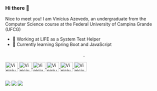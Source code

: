### Hi there 👋

Nice to meet you! I am Vinícius Azevedo, an undergraduate from the Computer Science course at the Federal University of Campina Grande (UFCG)

- 💼 Working at LIFE as a System Test Helper
- 🌱 Currently learning Spring Boot and JavaScript

<div align="center">
  <a href="https://github.com/viniciussousaazevedo">
  <img height="10em" src="https://github-readme-stats.vercel.app/api?username=viniciussousaazevedo&show_icons=true&theme=dracula&include_all_commits=true&count_private=true"/>
  <img height="10em" src="https://github-readme-stats.vercel.app/api/top-langs/?username=viniciussousaazevedo&layout=compact&langs_count=7&theme=dracula"/>
</div>
<div style="display: inline_block"><br>
  <img align="center" alt="Vinicius-Java" height="30" width="40" src="https://cdn.jsdelivr.net/gh/devicons/devicon/icons/java/java-original.svg">
  <img align="center" alt="Vinicius-Python" height="30" width="40" src="https://cdn.jsdelivr.net/gh/devicons/devicon/icons/python/python-original.svg">
  <img align="center" alt="Vinicius-SQL" height="30" width="40" src="https://cdn.jsdelivr.net/gh/devicons/devicon/icons/postgresql/postgresql-original.svg">
  <img align="center" alt="Vinicius-Spring" height="30" width="40" src="https://cdn.jsdelivr.net/gh/devicons/devicon/icons/spring/spring-original.svg">
  <img align="center" alt="Vinicius-Git" height="30" width="40" src="https://cdn.jsdelivr.net/gh/devicons/devicon/icons/git/git-original.svg">
  <img align="center" alt="Vinicius-GitHub" height="30" width="40" src="https://cdn.jsdelivr.net/gh/devicons/devicon/icons/github/github-original.svg">
</div>
  
##
  
<div> 
  <a href="https://www.youtube.com/channel/UCl07cyC7QJB9EhgsmYsF6tQ" target="_blank"><img src="https://img.shields.io/badge/YouTube-FF0000?style=for-the-badge&logo=youtube&logoColor=white" target="_blank"></a>
  <a href = "mailto:sousa0240@gmail.com"><img src="https://img.shields.io/badge/-Gmail-%23333?style=for-the-badge&logo=gmail&logoColor=white" target="_blank"></a>
  <a href="https://www.linkedin.com/in/vinicius-sousa-azevedo/?locale=en_US" target="_blank"><img src="https://img.shields.io/badge/-LinkedIn-%230077B5?style=for-the-badge&logo=linkedin&logoColor=white" target="_blank"></a> 
</div>
